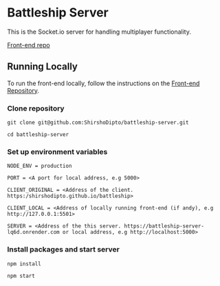 # Battleship Server

This is the Socket.io server for handling multiplayer functionality.

[Front-end repo](https://github.com/ShirshoDipto/battleship)

## Running Locally

To run the front-end locally, follow the instructions on the [Front-end Repository](https://github.com/ShirshoDipto/battleship).

### Clone repository

```
git clone git@github.com:ShirshoDipto/battleship-server.git
```

```
cd battleship-server
```

### Set up environment variables

```
NODE_ENV = production

PORT = <A port for local address, e.g 5000>

CLIENT_ORIGINAL = <Address of the client. https:/shirshodipto.github.io/battleship>

CLIENT_LOCAL = <Address of locally running front-end (if andy), e.g http://127.0.0.1:5501>

SERVER = <Address of the this server. https://battleship-server-lq6d.onrender.com or local address, e.g http://localhost:5000>
```

### Install packages and start server

```
npm install
```

```
npm start
```
